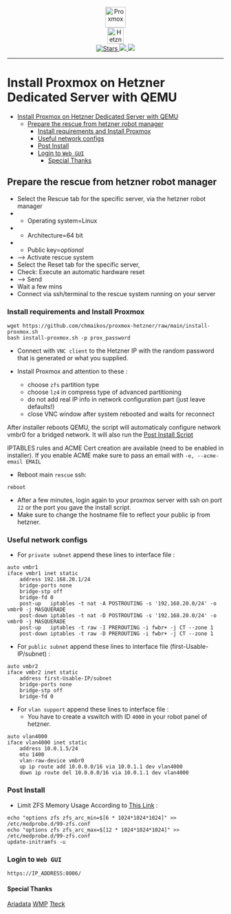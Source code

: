 <p align="center">
    <img src="https://github.com/ariadata/proxmox-hetzner/raw/main/files/icons/proxmox.png" alt="Proxmox" height="48" />
    </br>
    <img src="https://github.com/ariadata/proxmox-hetzner/raw/main/files/icons/hetzner.png" alt="Hetzner" height="38" />
    </br>
    <a href="https://github.com/chmaikos/proxmox-hetzner">
        <img src="https://img.shields.io/github/stars/chmaikos/proxmox-hetzner" alt="Stars"/>
        <img src="https://img.shields.io/github/watchers/chmaikos/proxmox-hetzner" />
        <img src="https://img.shields.io/github/forks/chmaikos/proxmox-hetzner" />
    </a>
</p>

---

# Install Proxmox on Hetzner Dedicated Server with QEMU

- [Install Proxmox on Hetzner Dedicated Server with QEMU](#install-proxmox-on-hetzner-dedicated-server-with-qemu)
  - [Prepare the rescue from hetzner robot manager](#prepare-the-rescue-from-hetzner-robot-manager)
    - [Install requirements and Install Proxmox](#install-requirements-and-install-proxmox)
    - [Useful network configs](#useful-network-configs)
    - [Post Install](#post-install)
    - [Login to `Web GUI`](#login-to-web-gui)
      - [Special Thanks](#special-thanks)

## Prepare the rescue from hetzner robot manager

- Select the Rescue tab for the specific server, via the hetzner robot manager
- - Operating system=Linux
- - Architecture=64 bit
- - Public key=*optional*
- --> Activate rescue system
- Select the Reset tab for the specific server,
- Check: Execute an automatic hardware reset
- --> Send
- Wait a few mins
- Connect via ssh/terminal to the rescue system running on your server

### Install requirements and Install Proxmox

```shell
wget https://github.com/chmaikos/proxmox-hetzner/raw/main/install-proxmox.sh
bash install-proxmox.sh -p prox_password
```

- Connect with `VNC client` to the Hetzner IP with the random password that is generated or what you supplied.

- Install Proxmox and attention to these :
  - choose `zfs` partition type
  - choose `lz4` in compress type of advanced partitioning
  - do not add real IP info in network configuration part (just leave defaults!)
  - close VNC window after system rebooted and waits for reconnect

After installer reboots QEMU, the script will automaticaly configure network vmbr0 for a bridged network. It will also run the [Post Install Script](https://github.com/tteck/Proxmox/raw/main/misc/post-pve-install.sh)

IPTABLES rules and ACME Cert creation are available (need to be enabled in installer). If you enable ACME make sure to pass an email with `-e, --acme-email EMAIL`

- Reboot main `rescue` ssh:

```shell
reboot
```

- After a few minutes, login again to your proxmox server with ssh on port `22` or the port you gave the install script.
- Make sure to change the hostname file to reflect your public ip from hetzner.

### Useful network configs

- For `private subnet` append these lines to interface file  :

```apacheconf
auto vmbr1
iface vmbr1 inet static
    address 192.168.20.1/24
    bridge-ports none
    bridge-stp off
    bridge-fd 0
    post-up   iptables -t nat -A POSTROUTING -s '192.168.20.0/24' -o vmbr0 -j MASQUERADE
    post-down iptables -t nat -D POSTROUTING -s '192.168.20.0/24' -o vmbr0 -j MASQUERADE
    post-up   iptables -t raw -I PREROUTING -i fwbr+ -j CT --zone 1
    post-down iptables -t raw -D PREROUTING -i fwbr+ -j CT --zone 1
```

- For `public subnet` append these lines to interface file (first-Usable-IP/subnet) :

```apacheconf
auto vmbr2
iface vmbr2 inet static
    address first-Usable-IP/subnet
    bridge-ports none
    bridge-stp off
    bridge-fd 0
```

- For `vlan support` append these lines to interface file  :
  - You have to create a vswitch with ID `4000` in your robot panel of hetzner.

```apacheconf
auto vlan4000
iface vlan4000 inet static
    address 10.0.1.5/24
    mtu 1400
    vlan-raw-device vmbr0
    up ip route add 10.0.0.0/16 via 10.0.1.1 dev vlan4000
    down ip route del 10.0.0.0/16 via 10.0.1.1 dev vlan4000
```

### Post Install

- Limit ZFS Memory Usage According to [This Link](https://pve.proxmox.com/wiki/ZFS_on_Linux#sysadmin_zfs_limit_memory_usage) :

```shell
echo "options zfs zfs_arc_min=$[6 * 1024*1024*1024]" >> /etc/modprobe.d/99-zfs.conf
echo "options zfs zfs_arc_max=$[12 * 1024*1024*1024]" >> /etc/modprobe.d/99-zfs.conf
update-initramfs -u
```

### Login to `Web GUI`

`https://IP_ADDRESS:8006/`

#### Special Thanks

[Ariadata](https://github.com/ariadata)
[WMP](https://github.com/WMP)
[Tteck](https://tteck.github.io/Proxmox/)
